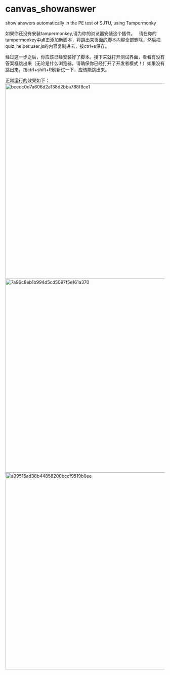# canvas_showanswer  
show answers automatically in the PE test of SJTU, using Tampermonky

如果你还没有安装tampermonkey,请为你的浏览器安装这个插件。  
请在你的tampermonkey中点击添加新脚本，将跳出来页面的脚本内容全部删除，然后把quiz_helper.user.js的内容复制进去，按ctrl+s保存。

经过这一步之后，你应该已经安装好了脚本。接下来就打开测试界面，看看有没有答案框跳出来（无论是什么浏览器，请确保你已经打开了开发者模式！）如果没有跳出来，按ctrl+shift+R刷新试一下，应该能跳出来。

正常运行的效果如下：
<img width="615" alt="bcedc0d7a606d2a138d2bba788f8ce1" src="https://github.com/user-attachments/assets/0e17a453-d3ce-4561-9a93-19984af0fe05">
<img width="610" alt="7a96c8eb1b994d5cd5097f5e161a370" src="https://github.com/user-attachments/assets/ffadbd76-a3f0-4150-8346-7e8653e4e8cb">
<img width="620" alt="a99516ad38b44858200bccf9519b0ee" src="https://github.com/user-attachments/assets/949144d0-6ef1-4a67-a37d-20d53acabcbf">
